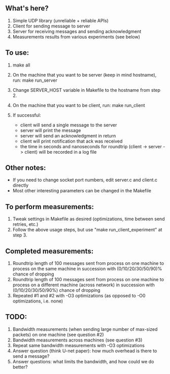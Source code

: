 

## What's here?
1. Simple UDP library (unreliable + reliable APIs)
2. Client for sending message to server
3. Server for receiving messages and sending acknowledgment
4. Measurements results from various experiments (see below)

## To use:

1. make all

2. On the machine that you want to be server (keep in mind hostname), run:
   make run_server

3. Change SERVER_HOST variable in Makefile to the hostname from step 2.

3. On the machine that you want to be client, run:
   make run_client 

4. If successful:
   - client will send a single message to the server
   - server will print the message
   - server will send an acknowledgment in return
   - client will print notification that ack was received
   - the time in seconds and nanoseconds for roundtrip (client -> server -> client) will be recorded in a log file

## Other notes:
- If you need to change socket port numbers, edit server.c and client.c directly
- Most other interesting parameters can be changed in the Makefile

## To perform measurements:
1. Tweak settings in Makefile as desired (optimizations, time between send retries, etc.)
2. Follow the above usage steps, but use "make run_client_experiment" at step 3.

## Completed measurements:
1. Roundtrip length of 100 messages sent from process on one machine to process on the same machine in succession with (0/10/20/30/50/90)% chance of dropping
2. Roundtrip length of 100 messages sent from process on one machine to process on a different machine (across network) in succession with (0/10/20/30/50/90%) chance of dropping
3. Repeated #1 and #2 with -O3 optimizations (as opposed to -O0 optimizations, i.e. none)

## TODO:
1. Bandwidth measurements (when sending large number of max-sized packets) on one machine (see question #2)
2. Bandwidth measurements across machines (see question #3)
3. Repeat same bandwidth measurements with -O3 optimizations
4. Answer question (think U-net paper): how much overhead is there to send a message?
5. Answer questions: what limits the bandwidth, and how could we do better?
